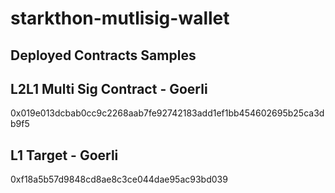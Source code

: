 # starkthon-mutlisig-wallet

## Deployed Contracts Samples








## L2L1 Multi Sig Contract - Goerli
0x019e013dcbab0cc9c2268aab7fe92742183add1ef1bb454602695b25ca3db9f5

## L1 Target - Goerli
0xf18a5b57d9848cd8ae8c3ce044dae95ac93bd039
